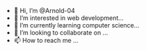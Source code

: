 - 👋 Hi, I’m @Arnold-04
- 👀 I’m interested in web development...
- 🌱 I’m currently learning computer science...
- 💞️ I’m looking to collaborate on ...
- 📫 How to reach me ...

<!---
Arnold-04/Arnold-04 is a ✨ special ✨ repository because its `README.md` (this file) appears on your GitHub profile.
You can click the Preview link to take a look at your changes.
--->
